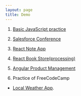 ```yaml
---
layout: page
title: Demo
---
```




1. [Basic JavaScript practice](https://github.com/xy7313/FrontDemo)

2. [Salesforce Conference](https://conference-try2.herokuapp.com)

3. [React Note App](https://react-note-xy.herokuapp.com)

4. [React Book Store(processing)]()

5. [Angular Product Management](https://products-management.herokuapp.com/products/GDN-0011/Leaf%20Rake)

6. Practice of FreeCodeCamp
  - [Local Weather App](https://codepen.io/xy7313/pen/BwXmKy).
